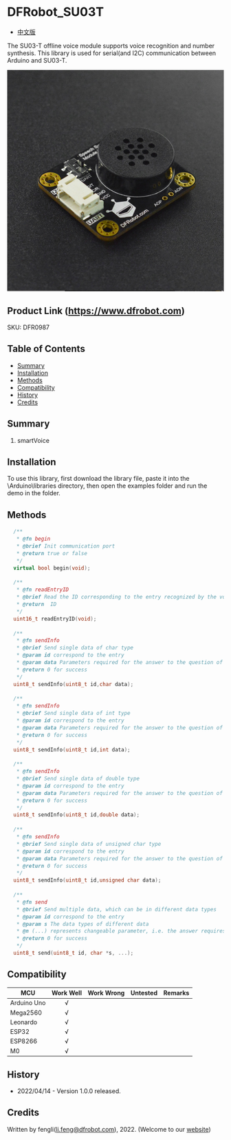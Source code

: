 # DFRobot_SU03T
- [中文版](./README_CN.md)

The SU03-T offline voice module supports voice recognition and number synthesis.
This library is used for serial(and I2C) communication between Arduino and SU03-T.



![Product Image](./resources/images/SU03T.png)

## Product Link (https://www.dfrobot.com)
 SKU: DFR0987

## Table of Contents

* [Summary](#summary)
* [Installation](#installation)
* [Methods](#methods)
* [Compatibility](#compatibility)
* [History](#history)
* [Credits](#credits)

## Summary

   1. smartVoice <br>


## Installation

To use this library, first download the library file, paste it into the \Arduino\libraries directory, then open the examples folder and run the demo in the folder.

## Methods

```C++
  /**
   * @fn begin
   * @brief Init communication port
   * @return true or false
   */
  virtual bool begin(void);

  /**
   * @fn readEntryID
   * @brief Read the ID corresponding to the entry recognized by the voice recognition module
   * @return  ID
   */
  uint16_t readEntryID(void);
  
  /**
   * @fn sendInfo
   * @brief Send single data of char type
   * @param id correspond to the entry
   * @param data Parameters required for the answer to the question of corresponding entry
   * @return 0 for success
   */
  uint8_t sendInfo(uint8_t id,char data);

  /**
   * @fn sendInfo
   * @brief Send single data of int type
   * @param id correspond to the entry
   * @param data Parameters required for the answer to the question of corresponding entry
   * @return 0 for success
   */
  uint8_t sendInfo(uint8_t id,int data);

  /**
   * @fn sendInfo
   * @brief Send single data of double type
   * @param id correspond to the entry
   * @param data Parameters required for the answer to the question of corresponding entry
   * @return 0 for success
   */
  uint8_t sendInfo(uint8_t id,double data);

  /**
   * @fn sendInfo
   * @brief Send single data of unsigned char type
   * @param id correspond to the entry
   * @param data Parameters required for the answer to the question of corresponding entry
   * @return 0 for success
   */
  uint8_t sendInfo(uint8_t id,unsigned char data);

  /**
   * @fn send
   * @brief Send multiple data, which can be in different data types
   * @param id correspond to the entry
   * @param s The data types of different data
   * @n (...) represents changeable parameter, i.e. the answer requires multiple parameters.
   * @return 0 for success
   */
  uint8_t send(uint8_t id, char *s, ...);
```

## Compatibility

MCU                | Work Well    | Work Wrong   | Untested    | Remarks
------------------ | :----------: | :----------: | :---------: | -----
Arduino Uno        |      √       |              |             | 
Mega2560        |      √       |              |             | 
Leonardo        |      √       |              |             | 
ESP32        |      √       |              |             | 
ESP8266        |      √       |              |             | 
M0        |      √       |              |             | 




## History


- 2022/04/14 - Version 1.0.0 released.


## Credits

Written by fengli(li.feng@dfrobot.com), 2022. (Welcome to our [website](https://www.dfrobot.com/))
